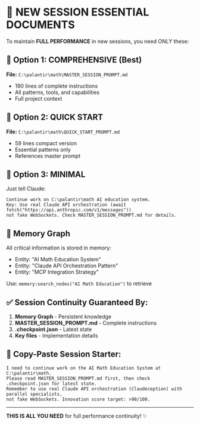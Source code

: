 # 🎯 NEW SESSION ESSENTIAL DOCUMENTS

To maintain **FULL PERFORMANCE** in new sessions, you need ONLY these:

## 📄 Option 1: COMPREHENSIVE (Best)
**File:** `C:\palantir\math\MASTER_SESSION_PROMPT.md`
- 190 lines of complete instructions
- All patterns, tools, and capabilities
- Full project context

## 📄 Option 2: QUICK START
**File:** `C:\palantir\math\QUICK_START_PROMPT.md`  
- 59 lines compact version
- Essential patterns only
- References master prompt

## 📄 Option 3: MINIMAL
Just tell Claude:
```
Continue work on C:\palantir\math AI education system.
Key: Use real Claude API orchestration (await fetch("https://api.anthropic.com/v1/messages")) 
not fake WebSockets. Check MASTER_SESSION_PROMPT.md for details.
```

## 💾 Memory Graph
All critical information is stored in memory:
- Entity: "AI Math Education System"
- Entity: "Claude API Orchestration Pattern"  
- Entity: "MCP Integration Strategy"

Use: `memory:search_nodes("AI Math Education")` to retrieve

## ✅ Session Continuity Guaranteed By:

1. **Memory Graph** - Persistent knowledge
2. **MASTER_SESSION_PROMPT.md** - Complete instructions
3. **.checkpoint.json** - Latest state
4. **Key files** - Implementation details

## 🚀 Copy-Paste Session Starter:

```
I need to continue work on the AI Math Education System at C:\palantir\math.
Please read MASTER_SESSION_PROMPT.md first, then check .checkpoint.json for latest state.
Remember to use real Claude API orchestration (Claudeception) with parallel specialists,
not fake WebSockets. Innovation score target: >90/100.
```

---
**THIS IS ALL YOU NEED** for full performance continuity! ✨
